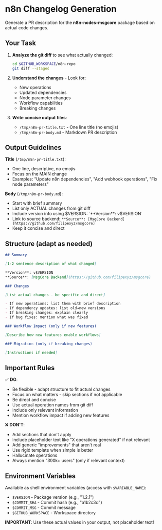# n8n Changelog Generation

Generate a PR description for the **n8n-nodes-msgcore** package based on actual code changes.

## Your Task

1. **Analyze the git diff** to see what actually changed:

   ```bash
   cd $GITHUB_WORKSPACE/n8n-repo
   git diff --staged
   ```

2. **Understand the changes** - Look for:
   - New operations
   - Updated dependencies
   - Node parameter changes
   - Workflow capabilities
   - Breaking changes

3. **Write concise output files**:
   - `/tmp/n8n-pr-title.txt` - One line title (no emojis)
   - `/tmp/n8n-pr-body.md` - Markdown PR description

## Output Guidelines

**Title** (`/tmp/n8n-pr-title.txt`):

- One line, descriptive, no emojis
- Focus on the MAIN change
- Examples: "Update n8n dependencies", "Add webhook operations", "Fix node parameters"

**Body** (`/tmp/n8n-pr-body.md`):

- Start with brief summary
- List only ACTUAL changes from git diff
- Include version info using $VERSION: `**Version**: v$VERSION`
- Link to source backend: `**Source**: [MsgCore Backend](https://github.com/filipexyz/msgcore)`
- Keep it concise and direct

## Structure (adapt as needed)

```markdown
## Summary

[1-2 sentence description of what changed]

**Version**: v$VERSION
**Source**: [MsgCore Backend](https://github.com/filipexyz/msgcore)

### Changes

[List actual changes - be specific and direct]

- If new operations: list them with brief description
- If dependency updates: list old→new versions
- If breaking changes: explain clearly
- If bug fixes: mention what was fixed

### Workflow Impact (only if new features)

[Describe how new features enable workflows]

### Migration (only if breaking changes)

[Instructions if needed]
```

## Important Rules

✅ **DO**:

- Be flexible - adapt structure to fit actual changes
- Focus on what matters - skip sections if not applicable
- Be direct and concise
- Use actual operation names from git diff
- Include only relevant information
- Mention workflow impact if adding new features

❌ **DON'T**:

- Add sections that don't apply
- Include placeholder text like "X operations generated" if not relevant
- Add generic "improvements" that aren't real
- Use rigid template when simple is better
- Hallucinate operations
- Always mention "300k+ users" (only if relevant context)

## Environment Variables

Available as shell environment variables (access with `$VARIABLE_NAME`):

- `$VERSION` - Package version (e.g., "1.2.1")
- `$COMMIT_SHA` - Commit hash (e.g., "a1b2c3d")
- `$COMMIT_MSG` - Commit message
- `$GITHUB_WORKSPACE` - Workspace directory

**IMPORTANT**: Use these actual values in your output, not placeholder text!
